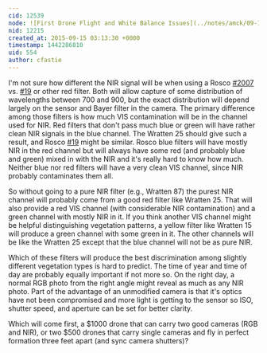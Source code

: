 ```yaml
---
cid: 12539
node: ![First Drone Flight and White Balance Issues](../notes/amck/09-14-2015/first-drone-flight-and-white-balance-issues)
nid: 12215
created_at: 2015-09-15 03:13:30 +0000
timestamp: 1442286810
uid: 554
author: cfastie
---
```


I'm not sure how different the NIR signal will be when using a Rosco [#2007](/n/2007) vs. [#19](/n/19) or other red filter. Both will allow capture of some distribution of wavelengths between 700 and 900, but the exact distribution will depend largely on the sensor and Bayer filter in the camera. The primary difference among those filters is how much VIS contamination will be in the channel used for NIR. Red filters that don't pass much blue or green will have rather clean NIR signals in the blue channel. The Wratten 25 should give such a result, and Rosco [#19](/n/19) might be similar. Rosco blue filters will have mostly NIR in the red channel but will always have some red (and probably blue and green) mixed in with the NIR and it's really hard to know how much. Neither blue nor red filters will have a very clean VIS channel, since NIR probably contaminates them all. 

So without going to a pure NIR filter (e.g., Wratten 87) the purest NIR channel will probably come from a good red filter like Wratten 25. That will also provide a red VIS channel (with considerable NIR contamination) and a green channel with mostly NIR in it. If you think another VIS channel might be helpful distinguishing vegetation patterns, a yellow filter like Wratten 15 will produce a green channel with some green in it. The other channels will be like the Wratten 25 except that the blue channel will not be as pure NIR.

Which of these filters will produce the best discrimination among slightly different vegetation types is hard to predict. The time of year and time of day are probably equally important if not more so. On the right day, a normal RGB photo from the right angle might reveal as much as any NIR photo. Part of the advantage of an unmodified camera is that it's optics have not been compromised and more light is getting to the sensor so ISO, shutter speed, and aperture can be set for better clarity. 

Which will come first, a $1000 drone that can carry two good cameras (RGB and NIR), or two $500 drones that carry single cameras and fly in perfect formation three feet apart (and sync camera shutters)?
